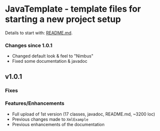 <!DOCTYPE html>
<html lang="en">
<head>
	<meta http-equiv="Content-Type" content="text/html; charset=utf-8" />
	<meta name="description" content="JavaTemplate - template files for starting a new project setup" />
    <link rel="search" type="application/opensearchdescription+xml" href="/opensearch.xml" title="GitHub" />
	<meta property="og:title" content="JavaTemplate" />
	<meta property="og:url" content="https://github.com/openworld42/JavaTemplate" />
	<meta property="og:description" content="JavaTemplate - template files for starting a new project setup" />
	<meta name="github-keyboard-shortcuts" content="repository,template,source-code" data-pjax-transient="true" />
	<meta name="hostname" content="github.com" />
	<meta name="expected-hostname" content="github.com" />
</head>
<body>

<h1>JavaTemplate - template files for starting a new project setup</h1>
<p>Details to start with: <a href="https://github.com/openworld42/JavaTemplate/blob/master/README.md">README.md</a>.</p>


<h3>Changes since 1.0.1</h3>
<ul>
	<li>Changed default look & feel to "Nimbus"</li>
	<li>Fixed some documentation & javadoc</li>
</ul>
<p></p>

<h2>v1.0.1</h2>
<h3>Fixes</h3>
<h3>Features/Enhancements</h3>
<ul>
    <li>Full upload of 1st version (17 classes, javadoc, README.md, ~3200 loc)</li>
    <li>Previous changes made to <code>XmlExample</code></li>
    <li>Previous enhancements of the documentation</li>
</ul>
<p></p>
</body>
</html>



